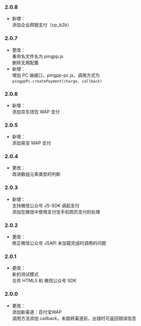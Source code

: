 ### 2.0.8
* 新增：  
添加企业网银支付（cp_b2b）

### 2.0.7
* 更改：  
重命名文件名为 pingpp.js  
删除无用配置  
* 新增：  
增加 PC 端接口，pingpp-pc.js，调用方式为 `pingppPc.createPayment(charge, callback)`

### 2.0.6
* 新增：  
添加京东钱包 WAP 支付

### 2.0.5
* 新增：  
添加易宝 WAP 支付

### 2.0.4
* 更改：  
改进数组元素类型的判断

### 2.0.3
* 新增：  
支持微信公众号 JS-SDK 调起支付  
添加在微信中使用支付宝手机网页支付的处理

### 2.0.2
* 更改：  
修正微信公众号 JSAPI 未加载完成时调用的问题

### 2.0.1
* 更改：  
新的测试模式  
合并 HTML5 和 微信公众号 SDK

### 2.0.0
* 更改：  
添加新渠道：百付宝WAP  
调用方法添加 callback，未跳转渠道前，出错时可返回错误信息